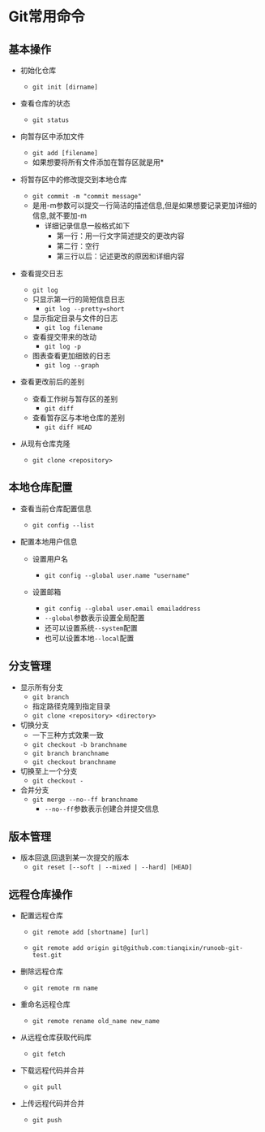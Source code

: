 # Git常用命令

## 基本操作

- 初始化仓库
  - `git init [dirname]`

- 查看仓库的状态
  - `git status`
- 向暂存区中添加文件
  - `git add [filename]`
  - 如果想要将所有文件添加在暂存区就是用*

- 将暂存区中的修改提交到本地仓库
  - `git commit -m "commit message"`
  - 是用-m参数可以提交一行简洁的描述信息,但是如果想要记录更加详细的信息,就不要加-m
    - 详细记录信息一般格式如下
      - 第一行：用一行文字简述提交的更改内容
      - 第二行：空行
      - 第三行以后：记述更改的原因和详细内容

- 查看提交日志
  - `git log`
  - 只显示第一行的简短信息日志
    - `git log --pretty=short`
  - 显示指定目录与文件的日志
    - `git log filename`
  - 查看提交带来的改动
    - `git log -p`
  - 图表查看更加细致的日志
    - `git log --graph`
- 查看更改前后的差别
  - 查看工作树与暂存区的差别
    - `git diff`
  - 查看暂存区与本地仓库的差别
    - `git diff HEAD`
- 从现有仓库克隆
  - `git clone <repository>`

## 本地仓库配置

- 查看当前仓库配置信息
  - `git config --list`
  
- 配置本地用户信息
  
  - 设置用户名
    - `git config --global user.name "username"`
  
  - 设置邮箱
    - `git config --global user.email emailaddress`
    - `--global`参数表示设置全局配置
    - 还可以设置系统`--system`配置
    - 也可以设置本地`--local`配置
    
    

## 分支管理

- 显示所有分支
  - `git branch`
  - 指定路径克隆到指定目录
  - `git clone <repository> <directory>`
- 切换分支
  - 一下三种方式效果一致
  - `git checkout -b branchname`
  - `git branch branchname`
  - `git checkout branchname`
- 切换至上一个分支
  - `git checkout -`
- 合并分支
  - `git merge --no--ff branchname`
    - `--no--ff`参数表示创建合并提交信息

## 版本管理

- 版本回退,回退到某一次提交的版本
  - `git reset [--soft | --mixed | --hard] [HEAD]`



## 远程仓库操作

- 配置远程仓库

  - `git remote add [shortname] [url] `

  - ```
    git remote add origin git@github.com:tianqixin/runoob-git-test.git
    ```

- 删除远程仓库
  - `git remote rm name`
- 重命名远程仓库
  - `git remote rename old_name new_name`
- 从远程仓库获取代码库
  - `git fetch`
- 下载远程代码并合并
  - `git pull`
- 上传远程代码并合并
  - `git push`